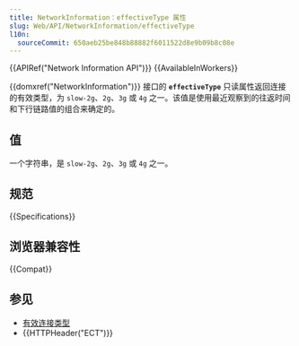 ```yaml
---
title: NetworkInformation：effectiveType 属性
slug: Web/API/NetworkInformation/effectiveType
l10n:
  sourceCommit: 650aeb25be848b88882f6011522d8e9b09b8c08e
---
```


{{APIRef("Network Information API")}} {{AvailableInWorkers}}

{{domxref("NetworkInformation")}} 接口的 **`effectiveType`** 只读属性返回连接的有效类型，为 `slow-2g`、`2g`、`3g` 或 `4g` 之一。该值是使用最近观察到的往返时间和下行链路值的组合来确定的。

## 值

一个字符串，是 `slow-2g`、`2g`、`3g` 或 `4g` 之一。

## 规范

{{Specifications}}

## 浏览器兼容性

{{Compat}}

## 参见

- [有效连接类型](/zh-CN/docs/Glossary/Effective_connection_type)
- {{HTTPHeader("ECT")}}
